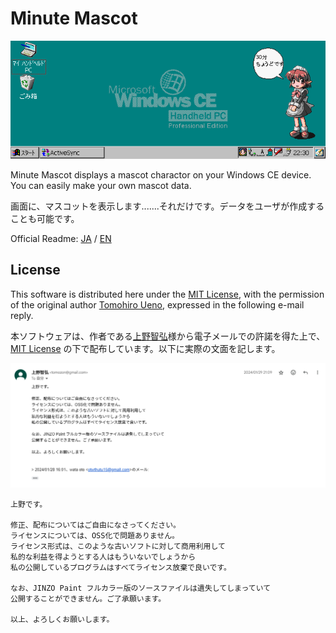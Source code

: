 # Minute Mascot

![Minute Mascot](image.gif)

Minute Mascot displays a mascot charactor on your Windows CE device. You can easily make your own mascot data.

画面に、マスコットを表示します.......それだけです。データをユーザが作成することも可能です。

Official Readme: [JA](readme.txt) / [EN](readme-e.txt)

## License

This software is distributed here under the [MIT License](LICENSE), with the permission of the original author [Tomohiro Ueno](http://www.tomozon.sakura.ne.jp/wince/), expressed in the following e-mail reply.

本ソフトウェアは、作者である[上野智弘](http://www.tomozon.sakura.ne.jp/wince/)様から電子メールでの許諾を得た上で、[MIT License](LICENSE) の下で配布しています。以下に実際の文面を記します。

![Official Permit](permit.png)

```
上野です。

修正、配布についてはご自由になさってください。
ライセンスについては、OSS化で問題ありません。
ライセンス形式は、このような古いソフトに対して商用利用して
私的な利益を得ようとする人はもういないでしょうから
私の公開しているプログラムはすべてライセンス放棄で良いです。

なお、JINZO Paint フルカラー版のソースファイルは遺失してしまっていて
公開することができません。ご了承願います。

以上、よろしくお願いします。
```
